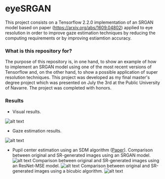 # eyeSRGAN #

This project consists on a Tensorflow 2.2.0 implementation of an SRGAN model based on paper (https://arxiv.org/abs/1609.04802) applied to eye resolution in order to improve gaze estimation techniques by reducing the computing requirements or by improving estiamtion accuracy.

### What is this repository for? ###
The purpose of this repository is, in one hand, to show an example of how to implement an SRGAN model using one of the most recent versions of Tensorflow and, on the other hand, to show a possible application of super resolution techniques. This project was developed as my final master's degree project which was presented on July the 3rd at the Public University of Navarre. The project was completed with honors.

### Results ###
- Visual results.

![alt text](https://github.com/alvarobasi/eyeSRGAN/blob/master/images/RESULTS.png)

- Gaze estimation results.

![alt text](https://github.com/alvarobasi/eyeSRGAN/blob/master/images/all_models_3.png)

- Pupil center estimation using an SDM algorithm ([Paper](https://openaccess.thecvf.com/content_ICCVW_2019/html/OpenEDS/Porta_U2Eyes_A_Binocular_Dataset_for_Eye_Tracking_and_Gaze_Estimation_ICCVW_2019_paper.html)).
Comparison between original and SR-generated images using an SRGAN model.
![alt text](https://github.com/alvarobasi/eyeSRGAN/blob/master/images/User18_comparison.png)
Comparison between original and SR-generated images using an ResNet-MSE model.
![alt text](https://github.com/alvarobasi/eyeSRGAN/blob/master/images/User18_comparison_mse.png)
Comparison between original and SR-generated images using a bicubic algorithm.
![alt text](https://github.com/alvarobasi/eyeSRGAN/blob/master/images/User18_comparison_bic.png)
